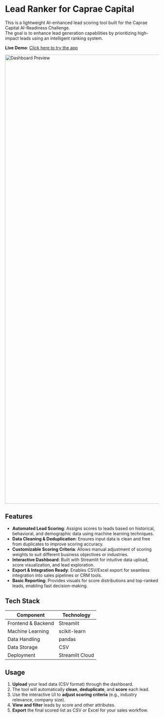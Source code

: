 # Lead Ranker for Caprae Capital

This is a lightweight AI-enhanced lead scoring tool built for the Caprae Capital AI-Readiness Challenge.  
The goal is to enhance lead generation capabilities by prioritizing high-impact leads using an intelligent ranking system.

**Live Demo**: [Click here to try the app](https://lead-ranker-caprae.streamlit.app/)

<img width="1465" alt="Dashboard Preview" src="https://github.com/user-attachments/assets/b5ae4e5f-e869-44e2-a03f-b408d9a6aa16" />

## Features

- **Automated Lead Scoring**: Assigns scores to leads based on historical, behavioral, and demographic data using machine learning techniques.
- **Data Cleaning & Deduplication**: Ensures input data is clean and free from duplicates to improve scoring accuracy.
- **Customizable Scoring Criteria**: Allows manual adjustment of scoring weights to suit different business objectives or industries.
- **Interactive Dashboard**: Built with Streamlit for intuitive data upload, score visualization, and lead exploration.
- **Export & Integration Ready**: Enables CSV/Excel export for seamless integration into sales pipelines or CRM tools.
- **Basic Reporting**: Provides visuals for score distributions and top-ranked leads, enabling fast decision-making.

## Tech Stack

| Component          | Technology                  |
|--------------------|------------------------------|
| Frontend & Backend | Streamlit                    |
| Machine Learning   | scikit-learn                 |
| Data Handling      | pandas                       |
| Data Storage       | CSV                          |
| Deployment         | Streamlit Cloud              |

## Usage

1. **Upload** your lead data (CSV format) through the dashboard.
2. The tool will automatically **clean**, **deduplicate**, and **score** each lead.
3. Use the interactive UI to **adjust scoring criteria** (e.g., industry relevance, company size).
4. **View and filter** leads by score and other attributes.
5. **Export** the final scored list as CSV or Excel for your sales workflow.

